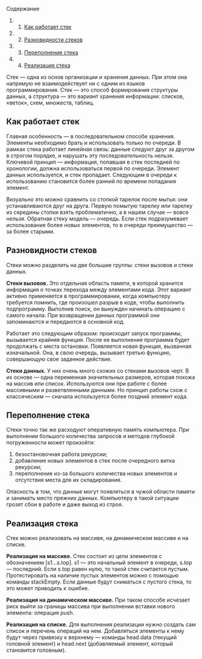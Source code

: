 Содержание

1. 1. [Как работает стек](https://blog.skillfactory.ru/glossary/stek/#как-работает-стек)
2. 2. [Разновидности стеков](https://blog.skillfactory.ru/glossary/stek/#разновидности-стеков)
3. 3. [Переполнение стека](https://blog.skillfactory.ru/glossary/stek/#переполнение-стека)
4. 4. [Реализация стека](https://blog.skillfactory.ru/glossary/stek/#реализация-стека)

Стек — одна из основ организации и хранения данных. При этом она напрямую не взаимодействует ни с одним из языков программирования. Стек — это способ формирования структуры данных, а структура — это вариант хранения информации: списков, «веток», схем, множеств, таблиц.

## **Как работает стек**

Главная особенность — в последовательном способе хранения. Элементы необходимо брать и использовать только по очереди. В рамках стека работает линейная связь: данные следуют друг за другом в строгом порядке, и нарушать эту последовательность нельзя. Ключевой принцип — информация, попавшая в стек последней по хронологии, должна использоваться первой по очереди. Элемент данных используется, и стек пропадает. Следующим в очереди к использованию становится более ранний по времени попадания элемент.

Визуально это можно сравнить со стопкой тарелок после мытья: они устанавливаются друг на друга. Первую помытую тарелку или тарелку из середины стопки взять проблематично, а в нашем случае — вовсе нельзя. Обратная стеку модель — очередь. Если стек подразумевает использование более новых элементов, то в очереди преимущество — за более старыми.

## **Разновидности стеков**

Стеки можно разделить на две большие группы: стеки вызовов и стеки данных.

**Стеки вызовов.** Это отдельная область памяти, в которой хранится информация о точках перехода между элементами кода. Этот вариант активно применяется в программировании, когда компьютеру требуется помнить, где произошел разрыв в коде, чтобы выполнить подпрограмму. Выполнив поиск, он вынужден начинать операцию с самого начала. При возвращении данных программой они запоминаются и передаются в основной код.

Работает это следующим образом: происходит запуск программы, вызывается крайняя функция. После ее выполнения программа будет продолжать с места остановки. Появляется новая функция, вызванная изначальной. Она, в свою очередь, вызывает третью функцию, совершающую свое заданное действие.

**Стеки данных.** У них очень много схожих со стеками вызовов черт. В их основе — одна переменная значительных размеров, которая похожа на массив или список. Используются они при работе с более массивными и разветвленными данными. Но принцип работы схож с классическим — сначала используется более поздний элемент кода.

## **Переполнение стека**

Стеки точно так же расходуют оперативную память компьютера. При выполнении большого количества запросов и методов глубокой погруженности может произойти:

1. безостановочная работа рекурсии;
2. добавление новых элементов в стек после очередного витка рекурсии;
3. переполнение из-за большого количества новых элементов и отсутствия места для их складирования.

Опасность в том, что данные могут появляться в чужой области памяти и занимать место прежних данных. Компьютеру в такой ситуации грозят сбои в работе и даже выход из строя.

## **Реализация стека**

Стек можно реализовать на массиве, на динамическом массиве и на списке.

**Реализация на массиве.** Стек состоит из цепи элементов с обозначением [s1…s.top]. s1 — это начальный элемент в очереди, s.top — последний. Если s.top равен нулю, то такой стек считается пустым. Протестировать на наличие пустых элементов можно с помощью команды stackEmpty. Если данные будут сниматься с пустого стека, то это может приводить к ошибке.

**Реализация на динамическом массиве.** При таком способе исчезает риск выйти за границы массива при выполнении вставки нового элемента: операция push.

**Реализация на списке.** Для выполнения реализации нужно создать сам список и перечень операций на нем. Добавляться элементы к нему будут через привязку к верхнему — команды head.data (текущий головной элемент) и head.next (добавляемый элемент, который становится головным).
